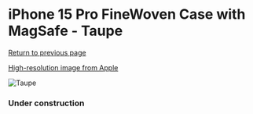 # iPhone 15 Pro FineWoven Case with MagSafe - Taupe

[Return to previous page](/iphone_15)

[High-resolution image from Apple](https://store.storeimages.cdn-apple.com/8756/as-images.apple.com/is/MT4J3?wid=4500&hei=4500&fmt=png)

<div style="width: 384px"><img src="/everypreview/MT4J3.png" alt="Taupe"></div>

### Under construction
